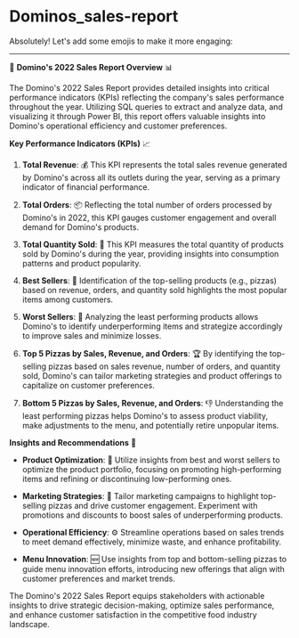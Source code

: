# Dominos_sales-report
Absolutely! Let's add some emojis to make it more engaging:

---

🍕 **Domino's 2022 Sales Report Overview** 📊

The Domino's 2022 Sales Report provides detailed insights into critical performance indicators (KPIs) reflecting the company's sales performance throughout the year. Utilizing SQL queries to extract and analyze data, and visualizing it through Power BI, this report offers valuable insights into Domino's operational efficiency and customer preferences.

**Key Performance Indicators (KPIs)** 📈

1. **Total Revenue**: 💰 This KPI represents the total sales revenue generated by Domino's across all its outlets during the year, serving as a primary indicator of financial performance.

2. **Total Orders**: 📦 Reflecting the total number of orders processed by Domino's in 2022, this KPI gauges customer engagement and overall demand for Domino's products.

3. **Total Quantity Sold**: 🛒 This KPI measures the total quantity of products sold by Domino's during the year, providing insights into consumption patterns and product popularity.

4. **Best Sellers**: 🥇 Identification of the top-selling products (e.g., pizzas) based on revenue, orders, and quantity sold highlights the most popular items among customers.

5. **Worst Sellers**: 🥉 Analyzing the least performing products allows Domino's to identify underperforming items and strategize accordingly to improve sales and minimize losses.

6. **Top 5 Pizzas by Sales, Revenue, and Orders**: 🏆 By identifying the top-selling pizzas based on sales revenue, number of orders, and quantity sold, Domino's can tailor marketing strategies and product offerings to capitalize on customer preferences.

7. **Bottom 5 Pizzas by Sales, Revenue, and Orders**: 👎 Understanding the least performing pizzas helps Domino's to assess product viability, make adjustments to the menu, and potentially retire unpopular items.

**Insights and Recommendations** 🚀

- **Product Optimization**: 🔄 Utilize insights from best and worst sellers to optimize the product portfolio, focusing on promoting high-performing items and refining or discontinuing low-performing ones.

- **Marketing Strategies**: 📣 Tailor marketing campaigns to highlight top-selling pizzas and drive customer engagement. Experiment with promotions and discounts to boost sales of underperforming products.

- **Operational Efficiency**: ⚙️ Streamline operations based on sales trends to meet demand effectively, minimize waste, and enhance profitability.

- **Menu Innovation**: 🆕 Use insights from top and bottom-selling pizzas to guide menu innovation efforts, introducing new offerings that align with customer preferences and market trends.

The Domino's 2022 Sales Report equips stakeholders with actionable insights to drive strategic decision-making, optimize sales performance, and enhance customer satisfaction in the competitive food industry landscape.
